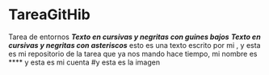 # TareaGitHib
Tarea de entornos
___Texto en cursivas y negritas con guines bajos___
***Texto en cursivas y negritas con asteriscos***
esto es una texto escrito por mi , y esta es mi repositorio de la tarea que ya nos mando hace tiempo, mi nombre es **** y esta es mi cuenta
#y esta es la imagen
